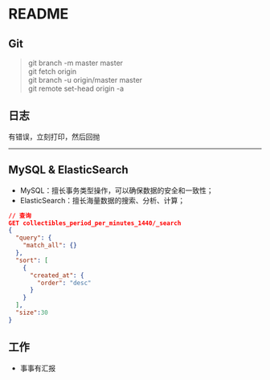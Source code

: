 # README

## Git

> git branch -m master master  
> git fetch origin  
> git branch -u origin/master master  
> git remote set-head origin -a

## 日志

有错误，立刻打印，然后回抛

---

## MySQL & ElasticSearch

- MySQL：擅长事务类型操作，可以确保数据的安全和一致性；
- ElasticSearch：擅长海量数据的搜索、分析、计算；

```json
// 查询
GET collectibles_period_per_minutes_1440/_search
{
  "query": {
    "match_all": {}
  },
  "sort": [
    {
      "created_at": {
        "order": "desc"
      }
    }
  ],
  "size":30
}
```

## 工作

- 事事有汇报
